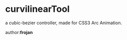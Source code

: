 curvilinearTool
===============

a cubic-bezier controller, made for CSS3 Arc Animation.

author:**frojan**
